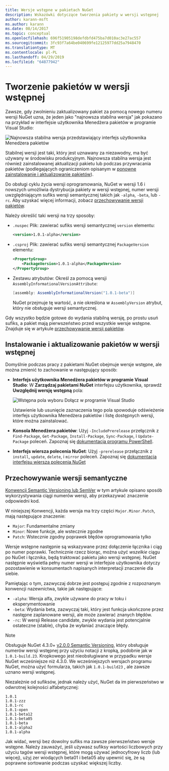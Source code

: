 ```yaml
---
title: Wersje wstępne w pakietach NuGet
description: Wskazówki dotyczące tworzenia pakiety w wersji wstępnej
author: karann-msft
ms.author: karann
ms.date: 08/14/2017
ms.topic: conceptual
ms.openlocfilehash: 696f51905198defdbfd475ba7d010ac3e27ac557
ms.sourcegitcommit: 3fc93f7a64be040699fe12125977dd25a7948470
ms.translationtype: MT
ms.contentlocale: pl-PL
ms.lasthandoff: 04/29/2019
ms.locfileid: "64877942"
---
```

# <a name="building-pre-release-packages"></a>Tworzenie pakietów w wersji wstępnej

Zawsze, gdy zwolnieniu zaktualizowany pakiet za pomocą nowego numeru wersji NuGet uzna, że jeden jako "najnowsza stabilna wersja" jak pokazano na przykład w interfejsie użytkownika Menedżera pakietów w programie Visual Studio:

![Najnowsza stabilna wersja przedstawiający interfejs użytkownika Menedżera pakietów](media/Prerelease_01-LatestStable.png)

Stabilnej wersji jest taki, który jest uznawany za niezawodny, ma być używany w środowisku produkcyjnym. Najnowsza stabilna wersja jest również zainstalowanej aktualizacji pakietu lub podczas przywracania pakietów (podlegających ograniczeniom opisanym w [ponowne zainstalowanie i aktualizowanie pakietów](../consume-packages/reinstalling-and-updating-packages.md)).

Do obsługi cyklu życia wersji oprogramowania, NuGet w wersji 1.6 i nowszych umożliwia dystrybucja pakiety w wersji wstępnej, numer wersji uwzględniającym sufiks wersji semantycznej takich jak `-alpha`, `-beta`, lub `-rc`. Aby uzyskać więcej informacji, zobacz [przechowywanie wersji pakietów](../reference/package-versioning.md#pre-release-versions).

Należy określić taki wersji na trzy sposoby:

- `.nuspec` Plik: zawierać sufiks wersji semantycznej `version` elementu:

    ```xml
    <version>1.0.1-alpha</version>
    ```

- `.csproj` Plik: zawierać sufiks wersji semantycznej `PackageVersion` elementu:

    ```xml
    <PropertyGroup>
        <PackageVersion>1.0.1-alpha</PackageVersion>
    </PropertyGroup>
    ```

- Zestawu atrybutów: Określ za pomocą wersji `AssemblyInformationalVersionAttribute`:

    ```cs
    [assembly: AssemblyInformationalVersion("1.0.1-beta")]
    ```

    NuGet przejmuje tę wartość, a nie określona w `AssemblyVersion` atrybut, który nie obsługuje wersji semantycznej.

Gdy wszystko będzie gotowe do wydania stabilną wersję, po prostu usuń sufiks, a pakiet mają pierwszeństwo przed wszystkie wersje wstępne. Znajduje się w artykule [przechowywanie wersji pakietów](../reference/package-versioning.md#pre-release-versions).

## <a name="installing-and-updating-pre-release-packages"></a>Instalowanie i aktualizowanie pakietów w wersji wstępnej

Domyślnie podczas pracy z pakietami NuGet obejmuje wersje wstępne, ale można zmienić to zachowanie w następujący sposób:

- **Interfejs użytkownika Menedżera pakietów w programie Visual Studio**: W **Zarządzaj pakietami NuGet** interfejsu użytkownika, sprawdź **Uwzględnij wersję wstępną** pola:

    ![Wstępna pola wyboru Dołącz w programie Visual Studio](media/Prerelease_02-CheckPrerelease.png)

    Ustawienie lub usunięcie zaznaczenia tego pola spowoduje odświeżenie interfejs użytkownika Menedżera pakietów i listę dostępnych wersji, które można zainstalować.

- **Konsola Menedżera pakietów**: Użyj `-IncludePrerelease` przełącznik z `Find-Package`, `Get-Package`, `Install-Package`, `Sync-Package`, i `Update-Package` poleceń. Zapoznaj się [dokumentacja programu PowerShell](../tools/powershell-reference.md).

- **Interfejs wiersza polecenia NuGet**: Użyj `-prerelease` przełącznik z `install`, `update`, `delete`, i `mirror` poleceń. Zapoznaj się [dokumentacja interfejsu wiersza polecenia NuGet](../tools/nuget-exe-cli-reference.md)

## <a name="semantic-versioning"></a>Przechowywanie wersji semantyczne

[Konwencji Semantic Versioning lub SemVer](http://semver.org/spec/v1.0.0.html) w tym artykule opisano sposób wykorzystywania ciągi numerów wersji, aby przekazywać znaczenie odpowiedni kod.

W niniejszej Konwencji, każda wersja ma trzy części `Major.Minor.Patch`, mają następujące znaczenie:

- `Major`: Fundamentalne zmiany
- `Minor`: Nowe funkcje, ale wstecznie zgodne
- `Patch`: Wstecznie zgodny poprawek błędów oprogramowania tylko

Wersje wstępne następnie są wskazywane przez dołączenie łącznika i ciąg po numer poprawki. Technicznie rzecz biorąc, można użyć *wszelkie* ciągu po NuGet i łącznika, będą traktować pakietu jako wersji wstępnej. NuGet następnie wyświetla pełny numer wersji w interfejsie użytkownika dotyczy pozostawienie w konsumentach napisanych interpretacji znaczenie dla siebie.

Pamiętając o tym, zazwyczaj dobrze jest postępuj zgodnie z rozpoznanym konwencji nazewnictwa, takie jak następujące:

- `-alpha`: Wersja alfa, zwykle używane do pracy w toku i eksperymentowanie
- `-beta`: Wydania beta, zazwyczaj taki, który jest funkcja ukończone przez następne zaplanowane wersji, ale może zawierać znanych błędów.
- `-rc`: W wersji Release candidate, zwykle wydania jest potencjalnie ostateczne (stable), chyba że wyłaniać znaczące błędy.

> [!Note]
> Obsługuje NuGet 4.3.0+ [v2.0.0 Semantic Versioning](http://semver.org/spec/v2.0.0.html), który obsługuje numerów wersji wstępnej przy użyciu notacji z kropką, podobnie jak w `1.0.1-build.23`. Kropkowego jest nieobsługiwane w przypadku wersje NuGet wcześniejsze niż 4.3.0. We wcześniejszych wersjach programu NuGet, można użyć formularza, takich jak `1.0.1-build23` , ale zawsze uznano wersji wstępnej.

Niezależnie od sufiksów, jednak należy użyć, NuGet da im pierwszeństwo w odwrotnej kolejności alfabetycznej:

    1.0.1
    1.0.1-zzz
    1.0.1-rc
    1.0.1-open
    1.0.1-beta12
    1.0.1-beta05
    1.0.1-beta
    1.0.1-alpha2
    1.0.1-alpha

Jak widać, wersji bez dowolny sufiks ma zawsze pierwszeństwo wersje wstępne. Należy zauważyć, jeśli używasz sufiksy wartości liczbowych przy użyciu tagów wersji wstępnej, które mogą używać jednocyfrowy liczb (lub więcej), użyj zer wiodących beta01 i beta05 aby upewnić się, że są poprawne sortowanie podczas uzyskać większej liczby.
